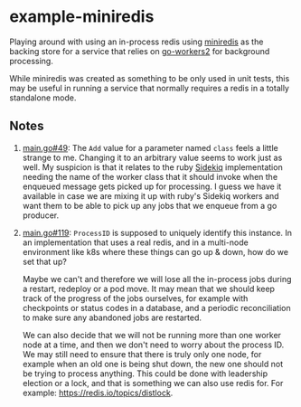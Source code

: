 # example-miniredis

Playing around with using an in-process redis using [miniredis](https://github.com/alicebob/miniredis) as the backing store for a service that relies on [go-workers2](https://github.com/digitalocean/go-workers2) for background processing.

While miniredis was created as something to be only used in unit tests, this may be useful in running a service that normally requires a redis in a totally standalone mode.

## Notes

1. [main.go#49](https://github.com/tomcz/example-miniredis/blob/master/cmd/example/main.go#L49): The `Add` value for a parameter named `class` feels a little strange to me. Changing it to an arbitrary value seems to work just as well. My suspicion is that it relates to the ruby [Sidekiq](https://github.com/mperham/sidekiq/wiki/The-Basics#client) implementation needing the name of the worker class that it should invoke when the enqueued message gets picked up for processing. I guess we have it available in case we are mixing it up with ruby's Sidekiq workers and want them to be able to pick up any jobs that we enqueue from a go producer.

2. [main.go#119](https://github.com/tomcz/example-miniredis/blob/master/cmd/example/main.go#L119): `ProcessID` is supposed to uniquely identify this instance. In an implementation that uses a real redis, and in a multi-node environment like k8s where these things can go up & down, how do we set that up?

    Maybe we can't and therefore we will lose all the in-process jobs during a restart, redeploy or a pod move. It may mean that we should keep track of the progress of the jobs ourselves, for example with checkpoints or status codes in a database, and a periodic reconciliation to make sure any abandoned jobs are restarted.

    We can also decide that we will not be running more than one worker node at a time, and then we don't need to worry about the process ID. We may still need to ensure that there is truly only one node, for example when an old one is being shut down, the new one should not be trying to process anything. This could be done with leadership election or a lock, and that is something we can also use redis for. For example: https://redis.io/topics/distlock.
